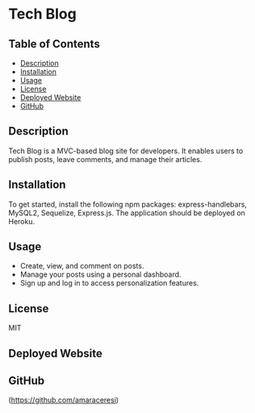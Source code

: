 # Tech Blog

## Table of Contents
- [Description](#description)
- [Installation](#installation)
- [Usage](#usage)
- [License](#license)
- [Deployed Website](#deployed)
- [GitHub](#github)

## Description
Tech Blog is a MVC-based blog site for developers. It enables users to publish posts, leave comments, and manage their articles.

## Installation
To get started, install the following npm packages: express-handlebars, MySQL2, Sequelize, Express.js. The application should be deployed on Heroku.

## Usage
- Create, view, and comment on posts.
- Manage your posts using a personal dashboard.
- Sign up and log in to access personalization features.

## License
MIT

## Deployed Website

## GitHub
(https://github.com/amaraceresi)

